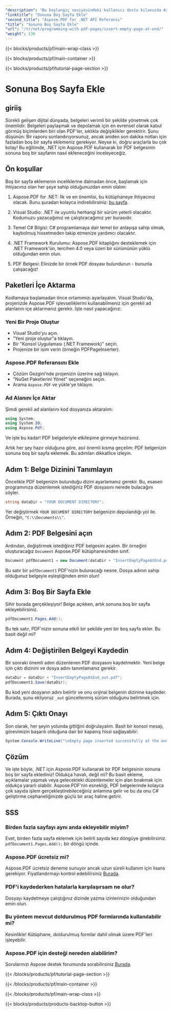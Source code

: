 ```yaml
---
"description": "Bu başlangıç seviyesindeki kullanıcı dostu kılavuzda Aspose.PDF for .NET ile PDF belgesine boş bir sayfa eklemeyi zahmetsizce öğrenin. Hızlı düzenlemeler için mükemmel."
"linktitle": "Sonuna Boş Sayfa Ekle"
"second_title": "Aspose.PDF for .NET API Referansı"
"title": "Sonuna Boş Sayfa Ekle"
"url": "/tr/net/programming-with-pdf-pages/insert-empty-page-at-end/"
"weight": 130
---
```


{{< blocks/products/pf/main-wrap-class >}}

{{< blocks/products/pf/main-container >}}

{{< blocks/products/pf/tutorial-page-section >}}

# Sonuna Boş Sayfa Ekle

## giriiş

Sürekli gelişen dijital dünyada, belgeleri verimli bir şekilde yönetmek çok önemlidir. Belgeleri paylaşmak ve depolamak için en evrensel olarak kabul görmüş biçimlerden biri olan PDF'ler, sıklıkla değişiklikler gerektirir. Şunu düşünün: Bir raporu sonlandırıyorsunuz, ancak aniden son dakika notları için fazladan boş bir sayfa eklemeniz gerekiyor. Neyse ki, doğru araçlarla bu çok kolay! Bu eğitimde, .NET için Aspose.PDF kullanarak bir PDF belgesinin sonuna boş bir sayfanın nasıl ekleneceğini inceleyeceğiz.

## Ön koşullar

Boş bir sayfa eklemenin inceliklerine dalmadan önce, başlamak için ihtiyacınız olan her şeye sahip olduğunuzdan emin olalım:

1. Aspose.PDF for .NET: İlk ve en önemlisi, bu kütüphaneye ihtiyacınız olacak. Bunu şuradan kolayca indirebilirsiniz: [bu sayfa](https://releases.aspose.com/pdf/net/).

2. Visual Studio: .NET ile uyumlu herhangi bir sürüm yeterli olacaktır. Kodumuzu yazacağımız ve çalıştıracağımız yer burasıdır.

3. Temel C# Bilgisi: C# programlamaya dair temel bir anlayışa sahip olmak, kaybolmuş hissetmeden takip etmenize yardımcı olacaktır.

4. .NET Framework Kurulumu: Aspose.PDF kitaplığını desteklemek için .NET Framework'ün, tercihen 4.0 veya üzeri bir sürümünün yüklü olduğundan emin olun.

5. PDF Belgesi: Elinizde bir örnek PDF dosyası bulundurun - bununla çalışacağız!

## Paketleri İçe Aktarma

Kodlamaya başlamadan önce ortamımızı ayarlayalım. Visual Studio'da, projenizde Aspose.PDF işlevselliklerini kullanabilmeniz için gerekli ad alanlarını içe aktarmanız gerekir. İşte nasıl yapacağınız:

### Yeni Bir Proje Oluştur

- Visual Studio’yu açın.
- "Yeni proje oluştur"a tıklayın.
- Bir "Konsol Uygulaması (.NET Framework)" seçin.
- Projenize bir isim verin (örneğin PDFPageInserter).

### Aspose.PDF Referansını Ekle

- Çözüm Gezgini’nde projenizin üzerine sağ tıklayın.
- "NuGet Paketlerini Yönet" seçeneğini seçin.
- Arama `Aspose.PDF` ve yükle'ye tıklayın.

### Ad Alanını İçe Aktar

Şimdi gerekli ad alanlarını kod dosyanıza aktaralım:

```csharp
using System;
using System.IO;
using Aspose.Pdf;
```

Ve işte bu kadar! PDF belgeleriyle etkileşime girmeye hazırsınız.

Artık her şey hazır olduğuna göre, asıl önemli kısma geçelim: PDF belgenizin sonuna boş bir sayfa eklemek. Bu adımları dikkatlice izleyin.

## Adım 1: Belge Dizinini Tanımlayın

Öncelikle PDF belgenizin bulunduğu dizini ayarlamanız gerekir. Bu, esasen programınıza düzenlemek istediğiniz PDF dosyasını nerede bulacağını söyler.

```csharp
string dataDir = "YOUR DOCUMENT DIRECTORY";
```

Yer değiştirmek `YOUR DOCUMENT DIRECTORY` belgenizin depolandığı yol ile. Örneğin, `"C:\\Documents\\"`.

## Adım 2: PDF Belgesini açın

Ardından, değiştirmek istediğiniz PDF belgesini açalım. Bir örneğini oluşturacağız `Document` Aspose.PDF kütüphanesinden sınıf.

```csharp
Document pdfDocument1 = new Document(dataDir + "InsertEmptyPageAtEnd.pdf");
```

Bu satır bir `pdfDocument1` PDF'nizin bulunacağı nesne. Dosya adının sahip olduğunuz belgeyle eşleştiğinden emin olun!

## Adım 3: Boş Bir Sayfa Ekle

Sihir burada gerçekleşiyor! Belge açıkken, artık sonuna boş bir sayfa ekleyebilirsiniz. 

```csharp
pdfDocument1.Pages.Add();
```

Bu tek satır, PDF'nizin sonuna etkili bir şekilde yeni bir boş sayfa ekler. Bu basit değil mi?

## Adım 4: Değiştirilen Belgeyi Kaydedin

Bir sonraki önemli adım düzenlenen PDF dosyasını kaydetmektir. Yeni belge için çıktı dizinini ve dosya adını tanımlamanız gerekir.

```csharp
dataDir = dataDir + "InsertEmptyPageAtEnd_out.pdf";
pdfDocument1.Save(dataDir);
```

Bu kod yeni dosyanın adını belirtir ve onu orijinal belgenin dizinine kaydeder. Burada, şunu ekliyoruz `_out` güncellenmiş sürüm olduğunu belirtmek için.

## Adım 5: Çıktı Onayı

Son olarak, her şeyin yolunda gittiğini doğrulayalım. Basit bir konsol mesajı, görevimizin başarılı olduğuna dair bir kapanış hissi sağlayabilir:

```csharp
System.Console.WriteLine("\nEmpty page inserted successfully at the end of document.\nFile saved at " + dataDir);
```

## Çözüm

Ve işte böyle, .NET için Aspose.PDF kullanarak bir PDF belgesinin sonuna boş bir sayfa eklediniz! Oldukça havalı, değil mi? Bu basit ekleme, açıklamalar yapmak veya gelecekteki düzenlemeler için alan bırakmak için oldukça yararlı olabilir. Aspose.PDF'nin esnekliği, PDF belgelerinde kolayca çok sayıda işlem gerçekleştirebileceğiniz anlamına gelir ve bu da onu C# geliştirme cephaneliğinizde güçlü bir araç haline getirir.

## SSS

### Birden fazla sayfayı aynı anda ekleyebilir miyim?
Evet, birden fazla sayfa eklemek için belirli sayıda kez döngüye girebilirsiniz. `pdfDocument1.Pages.Add();` bir döngü içinde.

### Aspose.PDF ücretsiz mi?
Aspose.PDF ücretsiz deneme sunuyor ancak uzun süreli kullanım için lisans gerekiyor. Fiyatlandırmayı kontrol edebilirsiniz [Burada](https://purchase.aspose.com/buy).

### PDF'i kaydederken hatalarla karşılaşırsam ne olur?
Dosyayı kaydetmeye çalıştığınız dizinde yazma izinlerinizin olduğundan emin olun.

### Bu yöntem mevcut doldurulmuş PDF formlarında kullanılabilir mi?
Kesinlikle! Kütüphane, doldurulmuş formlar dahil olmak üzere PDF'leri işleyebilir.

### Aspose.PDF için desteği nereden alabilirim?
Sorularınızı Aspose destek forumunda sorabilirsiniz [Burada](https://forum.aspose.com/c/pdf/10).

{{< /blocks/products/pf/tutorial-page-section >}}

{{< /blocks/products/pf/main-container >}}

{{< /blocks/products/pf/main-wrap-class >}}

{{< blocks/products/products-backtop-button >}}